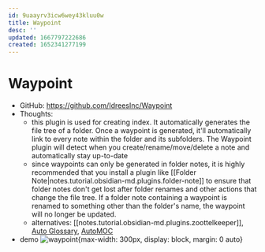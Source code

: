 ```yaml
---
id: 9uaayrv3icw6wey43kluu0w
title: Waypoint
desc: ''
updated: 1667797222686
created: 1652341277199
---
```

# Waypoint

- GitHub: https://github.com/IdreesInc/Waypoint
- Thoughts:
    - this plugin is used for creating index. It automatically generates the file tree of a folder. Once a waypoint is generated, it'll automatically link to every note within the folder and its subfolders. The Waypoint plugin will detect when you create/rename/move/delete a note and automatically stay up-to-date
    - since waypoints can only be generated in folder notes, it is highly recommended that you install a plugin like [[Folder Note|notes.tutorial.obsidian-md.plugins.folder-note]] to ensure that folder notes don't get lost after folder renames and other actions that change the file tree. If a folder note containing a waypoint is renamed to something other than the folder's name, the waypoint will no longer be updated.
    - alternatives: [[notes.tutorial.obsidian-md.plugins.zoottelkeeper]], [Auto Glossary](https://github.com/ennioitaliano/obsidian-auto-glossary), [AutoMOC](https://github.com/dalcantara7/obsidian-auto-moc)
- demo ![waypoint](https://github.com/IdreesInc/Waypoint/raw/master/images/Preview-03-30-22.gif){max-width: 300px, display: block, margin: 0 auto}